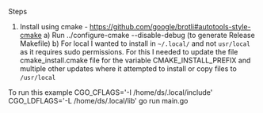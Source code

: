 Steps
1. Install using cmake - https://github.com/google/brotli#autotools-style-cmake
	a) Run ../configure-cmake --disable-debug (to generate Release Makefile)
  b) For local I wanted to install in `~/.local/` and not `usr/local` as it requires sudo permissions. For this I needed to update the file cmake_install.cmake file for the variable CMAKE_INSTALL_PREFIX and multiple other updates where it attempted to install or copy files to `/usr/local`

To run this example
CGO_CFLAGS='-I /home/ds/.local/include' CGO_LDFLAGS='-L /home/ds/.local/lib' go run main.go